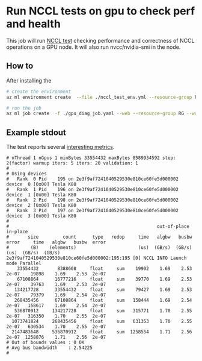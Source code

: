 # Run NCCL tests on gpu to check perf and health

This job will run [NCCL test](https://github.com/NVIDIA/nccl-tests) checking performance and correctness of NCCL operations on a GPU node. It will also run nvcc/nvidia-smi in the node.

## How to

After installing the 
```bash
# create the environment
az ml environment create  --file ./nccl_test_env.yml --resource-group RG --workspace-name WS

# run the job
az ml job create  -f ./gpu_diag_job.yaml --web --resource-group RG --workspace-name WS
```

## Example stdout

The test reports several [interesting metrics](https://github.com/NVIDIA/nccl-tests/blob/master/doc/PERFORMANCE.md).

```log
# nThread 1 nGpus 1 minBytes 33554432 maxBytes 8589934592 step: 2(factor) warmup iters: 5 iters: 20 validation: 1 
#
# Using devices
#   Rank  0 Pid    195 on 2e3f9af7241040529530e810ce60fe5d000002 device  0 [0x00] Tesla K80
#   Rank  1 Pid    196 on 2e3f9af7241040529530e810ce60fe5d000002 device  1 [0x00] Tesla K80
#   Rank  2 Pid    198 on 2e3f9af7241040529530e810ce60fe5d000002 device  2 [0x00] Tesla K80
#   Rank  3 Pid    197 on 2e3f9af7241040529530e810ce60fe5d000002 device  3 [0x00] Tesla K80
#
#                                                       out-of-place                       in-place          
#       size         count      type   redop     time   algbw   busbw  error     time   algbw   busbw  error
#        (B)    (elements)                       (us)  (GB/s)  (GB/s)            (us)  (GB/s)  (GB/s)       
2e3f9af7241040529530e810ce60fe5d000002:195:195 [0] NCCL INFO Launch mode Parallel
    33554432       8388608     float     sum    19902    1.69    2.53  2e-07    19898    1.69    2.53  2e-07
    67108864      16777216     float     sum    39770    1.69    2.53  2e-07    39763    1.69    2.53  2e-07
   134217728      33554432     float     sum    79427    1.69    2.53  2e-07    79379    1.69    2.54  2e-07
   268435456      67108864     float     sum   158444    1.69    2.54  2e-07   158617    1.69    2.54  2e-07
   536870912     134217728     float     sum   315771    1.70    2.55  2e-07   316350    1.70    2.55  2e-07
  1073741824     268435456     float     sum   631353    1.70    2.55  2e-07   630534    1.70    2.55  2e-07
  2147483648     536870912     float     sum  1258554    1.71    2.56  2e-07  1258876    1.71    2.56  2e-07
# Out of bounds values : 0 OK
# Avg bus bandwidth    : 2.54225 
#
```
